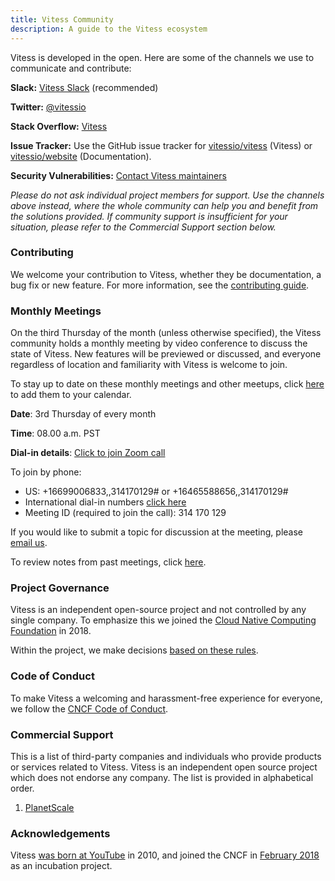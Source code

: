 ```yaml
---
title: Vitess Community
description: A guide to the Vitess ecosystem
---
```


Vitess is developed in the open. Here are some of the channels we use to communicate and contribute:

**Slack:** [Vitess Slack](https://join.slack.com/t/vitess/shared_invite/enQtMzIxMDMyMzA0NzA1LTYxMjk2M2M2NjAwNGY0ODljY2E1MjBlZjRkMmZmNDVkZTBhNDUxNzNkOGM4YmEzNWEwOTE2NjJiY2QyZjZjYTE) (recommended)

**Twitter:** [@vitessio](https://twitter.com/vitessio)

**Stack Overflow:** [Vitess](https://stackoverflow.com/search?q=vitess)

**Issue Tracker:** Use the GitHub issue tracker for [vitessio/vitess](https://github.com/vitessio/vitess/issues) (Vitess) or [vitessio/website](https://github.com/vitessio/website/issues) (Documentation).

**Security Vulnerabilities:** [Contact Vitess maintainers](mailto:cncf-vitess-maintainers@lists.cncf.io)

_Please do not ask individual project members for support. Use the channels above instead, where the whole community can help you and benefit from the solutions provided. If community support is insufficient for your situation, please refer to the Commercial Support section below._


### Contributing

We welcome your contribution to Vitess, whether they be documentation, a bug fix or new feature. For more information, see the [contributing guide](https://vitess.io/docs/contributing/).

### Monthly Meetings

On the third Thursday of the month (unless otherwise specified), the Vitess community holds a monthly meeting by video conference to discuss the state of Vitess. New features will be previewed or discussed, and everyone regardless of location and familiarity with Vitess is welcome to join.

To stay up to date on these monthly meetings and other meetups, click [here](https://calendar.google.com/calendar/embed?src=planetscale.com_21541iv1dn67m0jd023lql4dak%40group.calendar.google.com&ctz=America%2FLos_Angeles) to add them to your calendar.

**Date**: 3rd Thursday of every month

**Time**: 08.00 a.m. PST

**Dial-in details**: [Click to join Zoom call](https://slack.zoom.us/j/314170129)

To join by phone:

* US: +16699006833,,314170129#  or +16465588656,,314170129#
* International dial-in numbers [click here](../dialin)
* Meeting ID (required to join the call): 314 170 129

If you would like to submit a topic for discussion at the meeting, please [email us](mailto:cncf-vitess-maintainers@lists.cncf.io).

To review notes from past meetings, click [here](https://docs.google.com/document/d/1d8PcVD-ppnytRXZPOPvhRnnwei7-tYvgopD0UYzbAMs/edit).


### Project Governance

Vitess is an independent open-source project and not controlled by any single company. To emphasize this we joined the [Cloud Native Computing Foundation](https://cncf.io/) in 2018.

Within the project, we make decisions [based on these rules](https://github.com/vitessio/vitess/blob/master/GOVERNANCE.md).

### Code of Conduct

To make Vitess a welcoming and harassment-free experience for everyone, we follow the [CNCF Code of Conduct](https://github.com/cncf/foundation/blob/master/code-of-conduct.md).

### Commercial Support

This is a list of third-party companies and individuals who provide products or services related to Vitess. Vitess is an independent open source project which does not endorse any company. The list is provided in alphabetical order.

1. [PlanetScale](https://planetscale.com)

### Acknowledgements

Vitess [was born at YouTube](https://vitess.io/docs/overview/history/) in 2010, and joined the CNCF in [February 2018](https://www.cncf.io/blog/2018/02/05/cncf-host-vitess/) as an incubation project.

